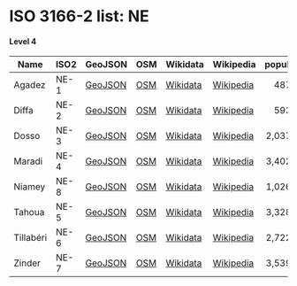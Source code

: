 # ISO 3166-2 list: NE


#### Level 4
Name | ISO2 | GeoJSON | OSM | Wikidata | Wikipedia | population 
--- | --- | --- | --- | --- | --- | --: 
Agadez | NE-1 | [GeoJSON](../../export/geojson/q7/iso2/NE/NE-1.geojson) | [OSM](https://www.openstreetmap.org/relation/3218798) | [Wikidata](https://www.wikidata.org/wiki/Q389944) | [Wikipedia](http://en.wikipedia.org/wiki/fr%3AAgadez%20%28r%C3%A9gion%29) | 487,620
Diffa | NE-2 | [GeoJSON](../../export/geojson/q7/iso2/NE/NE-2.geojson) | [OSM](https://www.openstreetmap.org/relation/3218799) | [Wikidata](https://www.wikidata.org/wiki/Q1053302) | [Wikipedia](http://en.wikipedia.org/wiki/fr%3ADiffa%20%28r%C3%A9gion%29) | 593,821
Dosso | NE-3 | [GeoJSON](../../export/geojson/q7/iso2/NE/NE-3.geojson) | [OSM](https://www.openstreetmap.org/relation/3218802) | [Wikidata](https://www.wikidata.org/wiki/Q850055) | [Wikipedia](http://en.wikipedia.org/wiki/fr%3ADosso%20%28r%C3%A9gion%29) | 2,037,713
Maradi | NE-4 | [GeoJSON](../../export/geojson/q7/iso2/NE/NE-4.geojson) | [OSM](https://www.openstreetmap.org/relation/3218803) | [Wikidata](https://www.wikidata.org/wiki/Q850036) | [Wikipedia](http://en.wikipedia.org/wiki/fr%3AMaradi%20%28r%C3%A9gion%29) | 3,402,094
Niamey | NE-8 | [GeoJSON](../../export/geojson/q7/iso2/NE/NE-8.geojson) | [OSM](https://www.openstreetmap.org/relation/3218804) | [Wikidata](https://www.wikidata.org/wiki/Q3674) | [Wikipedia](http://en.wikipedia.org/wiki/fr%3ANiamey) | 1,026,848
Tahoua | NE-5 | [GeoJSON](../../export/geojson/q7/iso2/NE/NE-5.geojson) | [OSM](https://www.openstreetmap.org/relation/3218805) | [Wikidata](https://www.wikidata.org/wiki/Q871083) | [Wikipedia](http://en.wikipedia.org/wiki/fr%3ATahoua%20%28r%C3%A9gion%29) | 3,328,365
Tillabéri | NE-6 | [GeoJSON](../../export/geojson/q7/iso2/NE/NE-6.geojson) | [OSM](https://www.openstreetmap.org/relation/3218806) | [Wikidata](https://www.wikidata.org/wiki/Q861914) | [Wikipedia](http://en.wikipedia.org/wiki/fr%3ATillab%C3%A9ri%20%28r%C3%A9gion%29) | 2,722,482
Zinder | NE-7 | [GeoJSON](../../export/geojson/q7/iso2/NE/NE-7.geojson) | [OSM](https://www.openstreetmap.org/relation/3218807) | [Wikidata](https://www.wikidata.org/wiki/Q204367) | [Wikipedia](http://en.wikipedia.org/wiki/fr%3AZinder%20%28r%C3%A9gion%29) | 3,539,764
